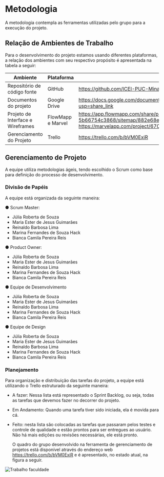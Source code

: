 # Metodologia


A metodologia contempla as ferramentas utilizadas pelo grupo para a execução do projeto.


## Relação de Ambientes de Trabalho


Para o desenvolvimento do projeto estamos usando diferentes plataformas, a relação dos ambientes com seu respectivo propósito é apresentada na tabela a seguir:


| Ambiente | Plataforma | Link de Acesso |
| -------- | ---------- | -------------- |
| Repositório de código fonte| GitHub | https://github.com/ICEI-PUC-Minas-PMV-ADS/pmv-ads-2023-1-e1-proj-web-t7-pcp |
| Documentos do projeto | Google Drive | https://docs.google.com/document/d/1UV3LWvjjuOrYaonHWFqyTTxGvGQ0QJWDOwIZMUXxMjs/edit?usp=share_link |
| Projeto de Interface e Wireframes | FlowMapp e Marvel | https://app.flowmapp.com/share/projects/cc6a2033-72ce-461d-ad9f-5b66754c3868/sitemap/882e68ec-cba2-4ce0-801d-584f545b1631 e https://marvelapp.com/project/6702038 |
| Gerenciamento do Projeto | Trello | https://trello.com/b/bVM0ExiR |


## Gerenciamento de Projeto


 A equipe utiliza metodologias ágeis, tendo escolhido o Scrum como base para definição do processo de desenvolvimento.


### Divisão de Papéis


A equipe está organizada da seguinte maneira:


● Scrum Master:

- Júlia Roberta de Souza
- Maria Ester de Jesus Guimarães
- Reinaldo Barbosa Lima
- Marina Fernandes de Souza Hack
- Bianca Camila Pereira Reis

● Product Owner:

- Júlia Roberta de Souza
- Maria Ester de Jesus Guimarães
- Reinaldo Barbosa Lima
- Marina Fernandes de Souza Hack
- Bianca Camila Pereira Reis

● Equipe de Desenvolvimento

- Júlia Roberta de Souza
- Maria Ester de Jesus Guimarães
- Reinaldo Barbosa Lima
- Marina Fernandes de Souza Hack
- Bianca Camila Pereira Reis

● Equipe de Design

- Júlia Roberta de Souza
- Maria Ester de Jesus Guimarães
- Reinaldo Barbosa Lima
- Marina Fernandes de Souza Hack
- Bianca Camila Pereira Reis



### Planejamento


Para organização e distribuição das tarefas do projeto, a equipe está utilizando o Trello estruturado da seguinte maneira:
 

- A fazer: Nessa lista está representado o Sprint Backlog, ou seja, todas as tarefas que devemos fazer no decorrer do projeto. 
- Em Andamento: Quando uma tarefa tiver sido iniciada, ela é movida para cá.
- Feito: nesta lista são colocadas as tarefas que passaram pelos testes e controle de qualidade e estão prontos para ser entregues ao usuário. Não há mais edições ou revisões necessárias, ele está pronto.


  O quadro do grupo desenvolvido na ferramenta de gerenciamento de projetos está disponível através do endereço web https://trello.com/b/bVM0ExiR e é apresentado, no estado atual, na figura a seguir.


![Trabalho faculdade](https://user-images.githubusercontent.com/128753891/233808351-7c80cf11-b3ff-4911-8ba5-69541fed5cba.jpg)

